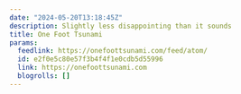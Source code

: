 ```yaml
---
date: "2024-05-20T13:18:45Z"
description: Slightly less disappointing than it sounds
title: One Foot Tsunami
params:
  feedlink: https://onefoottsunami.com/feed/atom/
  id: e2f0e5c80e57f3b4f4f1e0cdb5d55996
  link: https://onefoottsunami.com
  blogrolls: []
---
```

